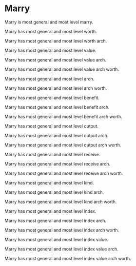# Marry

Marry is most general and most level marry.

Marry has most general and most level worth.

Marry has most general and most level worth arch.

Marry has most general and most level value.

Marry has most general and most level value arch.

Marry has most general and most level value arch worth.

Marry has most general and most level arch.

Marry has most general and most level arch worth.

Marry has most general and most level benefit.

Marry has most general and most level benefit arch.

Marry has most general and most level benefit arch worth.

Marry has most general and most level output.

Marry has most general and most level output arch.

Marry has most general and most level output arch worth.

Marry has most general and most level receive.

Marry has most general and most level receive arch.

Marry has most general and most level receive arch worth.

Marry has most general and most level kind.

Marry has most general and most level kind arch.

Marry has most general and most level kind arch worth.

Marry has most general and most level index.

Marry has most general and most level index arch.

Marry has most general and most level index arch worth.

Marry has most general and most level index value.

Marry has most general and most level index value arch.

Marry has most general and most level index value arch worth.